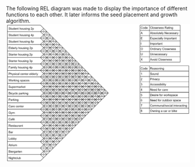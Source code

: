 The following REL diagram was made to display the importance of different functions to each other. It later informs the seed placement and growth algorithm.
![REL](/assets/img/rel.png)